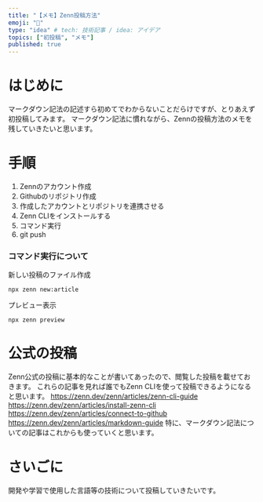 ```yaml
---
title: "【メモ】Zenn投稿方法"
emoji: "🙆"
type: "idea" # tech: 技術記事 / idea: アイデア
topics: ["初投稿", "メモ"]
published: true
---
```

# はじめに
マークダウン記法の記述すら初めてでわからないことだらけですが、とりあえず初投稿してみます。
マークダウン記法に慣れながら、Zennの投稿方法のメモを残していきたいと思います。
# 手順
1. Zennのアカウント作成
2. Githubのリポジトリ作成
3. 作成したアカウントとリポジトリを連携させる
4. Zenn CLIをインストールする
5. コマンド実行
6. git push
### コマンド実行について
新しい投稿のファイル作成
```
npx zenn new:article
```
プレビュー表示
```
npx zenn preview
```
# 公式の投稿
Zenn公式の投稿に基本的なことが書いてあったので、閲覧した投稿を載せておきます。
これらの記事を見れば誰でもZenn CLIを使って投稿できるようになると思います。
https://zenn.dev/zenn/articles/zenn-cli-guide
https://zenn.dev/zenn/articles/install-zenn-cli
https://zenn.dev/zenn/articles/connect-to-github
https://zenn.dev/zenn/articles/markdown-guide
特に、マークダウン記法についての記事はこれからも使っていくと思います。
# さいごに
開発や学習で使用した言語等の技術について投稿していきたいです。